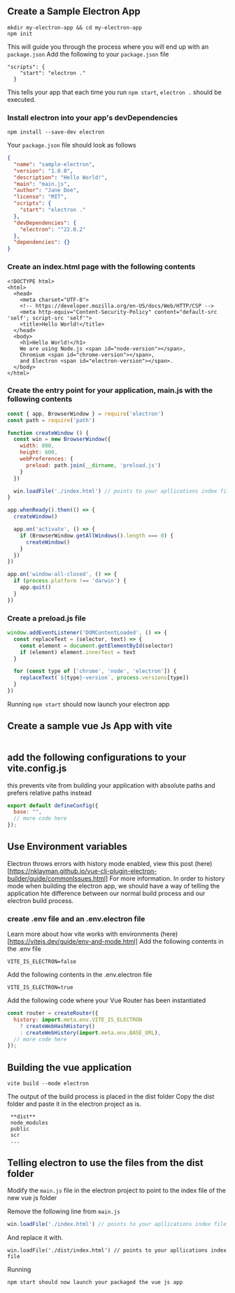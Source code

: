 ## Create a Sample Electron App

```
mkdir my-electron-app && cd my-electron-app
npm init

```

This will guide you through the process where you will end up with an ```package.json```
Add the following to your ```package.json``` file

```
"scripts": {
    "start": "electron ."
  }
```

This tells your app that each time you run  ```npm start```, ```electron .``` should be executed.

### Install electron into your app's devDependencies

``` 
npm install --save-dev electron
```
Your ```package.json``` file should look as follows

```json
{
  "name": "sample-electron",
  "version": "1.0.0",
  "description": "Hello World!",
  "main": "main.js",
  "author": "Jane Doe",
  "license": "MIT",
  "scripts": {
    "start": "electron ."
  },
  "devDependencies": {
    "electron": "^22.0.2"
  },
  "dependencies": {}
}

```

### Create an index.html page with the following contents

```angular2html
<!DOCTYPE html>
<html>
  <head>
    <meta charset="UTF-8">
    <!-- https://developer.mozilla.org/en-US/docs/Web/HTTP/CSP -->
    <meta http-equiv="Content-Security-Policy" content="default-src 'self'; script-src 'self'">
    <title>Hello World!</title>
  </head>
  <body>
    <h1>Hello World!</h1>
    We are using Node.js <span id="node-version"></span>,
    Chromium <span id="chrome-version"></span>,
    and Electron <span id="electron-version"></span>.
  </body>
</html>
```

### Create the entry point for your application, main.js with the following contents
```js
const { app, BrowserWindow } = require('electron')
const path = require('path')

function createWindow () {
  const win = new BrowserWindow({
    width: 800,
    height: 600,
    webPreferences: {
      preload: path.join(__dirname, 'preload.js')
    }
  })

  win.loadFile('./index.html') // points to your apllications index file
}

app.whenReady().then(() => {
  createWindow()

  app.on('activate', () => {
    if (BrowserWindow.getAllWindows().length === 0) {
      createWindow()
    }
  })
})

app.on('window-all-closed', () => {
  if (process.platform !== 'darwin') {
    app.quit()
  }
})
```
### Create a preload.js file

```js
window.addEventListener('DOMContentLoaded', () => {
  const replaceText = (selector, text) => {
    const element = document.getElementById(selector)
    if (element) element.innerText = text
  }

  for (const type of ['chrome', 'node', 'electron']) {
    replaceText(`${type}-version`, process.versions[type])
  }
})

```

Running ```npm start``` should now launch your electron app


## Create a sample vue Js App with vite

```

```

## add the following configurations to your vite.config.js
this prevents vite from building your application with absolute paths and prefers relative paths instead
```js
export default defineConfig({
  base: "",
  // more code here
});

```

## Use Environment variables
Electron throws errors with history mode enabled, view this post (here)[https://nklayman.github.io/vue-cli-plugin-electron-builder/guide/commonIssues.html]
For more information.
In order to history mode when building the electron app, we should have a way of telling the application hte difference between 
our normal build process and our electron build process.

### create .env file and an .env.electron file
Learn more about how vite works with environments (here)[https://vitejs.dev/guide/env-and-mode.html]
Add the following contents in the .env file

```dotenv
VITE_IS_ELECTRON=false
```
Add the following contents in the .env.electron file
```dotenv
VITE_IS_ELECTRON=true
```

Add the following code where your Vue Router has been instantiated

```js
const router = createRouter({
  history: import.meta.env.VITE_IS_ELECTRON
    ? createWebHashHistory()
    : createWebHistory(import.meta.env.BASE_URL),
  // more code here
});

```

## Building the vue application

```
vite build --mode electron
```

The output of the build process is placed in the dist folder
Copy the dist folder and paste it in the electron project as is.

```
 **dist**
 node_modules
 public
 scr
 ...
```

## Telling electron to use the files from the dist folder
Modify the `main.js` file in the electron project to point to the index file of the new vue js folder

Remove the following line from `main.js`  

```js
win.loadFile('./index.html') // points to your apllications index file
```

And replace it with.

```
win.loadFile('./dist/index.html') // points to your apllications index file
```

Running 
```
npm start should now launch your packaged the vue js app  
```